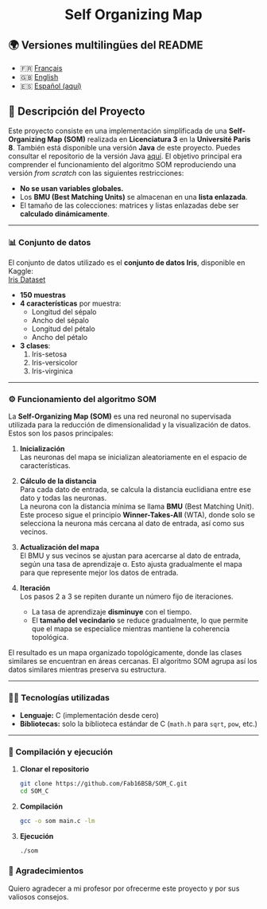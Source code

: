 <center>
   <h1> Self Organizing Map </h1>
</center>

## 🌍 Versiones multilingües del README

- 🇫🇷 [Français](./README.fr.md)
- 🇬🇧 [English](.README.md)
- 🇪🇸 [Español (aquí)](#)

## 📘 Descripción del Proyecto

Este proyecto consiste en una implementación simplificada de una **Self-Organizing Map (SOM)** realizada en **Licenciatura 3** en la **Université Paris 8**. También está disponible una versión **Java** de este proyecto. Puedes consultar el repositorio de la versión Java [aquí](https://github.com/Fab16BSB/SOM_JAVA). El objetivo principal era comprender el funcionamiento del algoritmo SOM reproduciendo una versión *from scratch* con las siguientes restricciones:

- **No se usan variables globales.**  
- Los **BMU (Best Matching Units)** se almacenan en una **lista enlazada**.  
- El tamaño de las colecciones: matrices y listas enlazadas debe ser **calculado dinámicamente**.  

---

### 📊 Conjunto de datos

El conjunto de datos utilizado es el **conjunto de datos Iris**, disponible en Kaggle:  
[Iris Dataset](https://www.kaggle.com/uciml/iris)

- **150 muestras**  
- **4 características** por muestra:  
  - Longitud del sépalo  
  - Ancho del sépalo  
  - Longitud del pétalo  
  - Ancho del pétalo  
- **3 clases**:  
  1. Iris-setosa  
  2. Iris-versicolor  
  3. Iris-virginica  

---

### ⚙️ Funcionamiento del algoritmo SOM

La **Self-Organizing Map (SOM)** es una red neuronal no supervisada utilizada para la reducción de dimensionalidad y la visualización de datos. Estos son los pasos principales:

1. **Inicialización**  
   Las neuronas del mapa se inicializan aleatoriamente en el espacio de características.  

2. **Cálculo de la distancia**  
   Para cada dato de entrada, se calcula la distancia euclidiana entre ese dato y todas las neuronas.  
   La neurona con la distancia mínima se llama **BMU** (Best Matching Unit). Este proceso sigue el principio **Winner-Takes-All** (WTA), donde solo se selecciona la neurona más cercana al dato de entrada, así como sus vecinos.

3. **Actualización del mapa**  
   El BMU y sus vecinos se ajustan para acercarse al dato de entrada, según una tasa de aprendizaje α. Esto ajusta gradualmente el mapa para que represente mejor los datos de entrada.

4. **Iteración**  
   Los pasos 2 a 3 se repiten durante un número fijo de iteraciones.  
   - La tasa de aprendizaje **disminuye** con el tiempo.  
   - El **tamaño del vecindario** se reduce gradualmente, lo que permite que el mapa se especialice mientras mantiene la coherencia topológica.

El resultado es un mapa organizado topológicamente, donde las clases similares se encuentran en áreas cercanas. El algoritmo SOM agrupa así los datos similares mientras preserva su estructura.

---

### 🧑‍💻 Tecnologías utilizadas

- **Lenguaje:** C (implementación desde cero)  
- **Bibliotecas:** solo la biblioteca estándar de C (`math.h` para `sqrt`, `pow`, etc.)

---

### 📝 Compilación y ejecución

1. **Clonar el repositorio**

   ```bash
   git clone https://github.com/Fab16BSB/SOM_C.git
   cd SOM_C
   ```
2. **Compilación**

   ```bash
   gcc -o som main.c -lm
   ```

3. **Ejecución**

   ```bash
   ./som
   ```

### 🙌 Agradecimientos
Quiero agradecer a mi profesor por ofrecerme este proyecto y por sus valiosos consejos.
